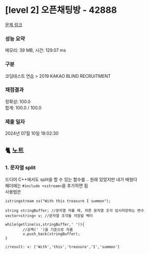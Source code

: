 # [level 2] 오픈채팅방 - 42888 

[문제 링크](https://school.programmers.co.kr/learn/courses/30/lessons/42888) 

### 성능 요약

메모리: 39 MB, 시간: 129.07 ms

### 구분

코딩테스트 연습 > 2019 KAKAO BLIND RECRUITMENT

### 채점결과

정확성: 100.0<br/>합계: 100.0 / 100.0

### 제출 일자

2024년 07월 10일 18:02:30

## 🐈 노트
### 1. 문자열 split
드디어 C++에서도 split을 할 수 있는 함수를 .. 원래 있었지만 내가 배웠다 <br/>
헤더에는 `#include <sstream>`을 추가하면 됨<br/>
사용법은<br/>
```
istringstream ss("With this treasure I summon");

string stringBuffer; //문자열 자를 때, 자른 문자열 조각 임시저장하는 변수
vector<string> v; //문자열 조각들 저장할 벡터

while(getline(ss,stringBuffer,' ')){
        //공백(' ')을 기준으로 자름
        v.push_back(stringBuffer);
}

//result: v: ['With','this','treasure','I','summon']
```
